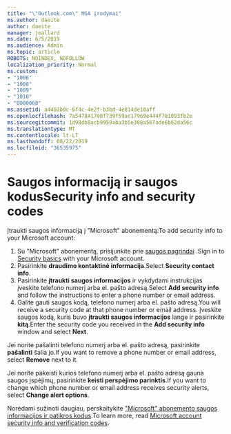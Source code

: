 ```yaml
---
title: "\"Outlook.com\" MSA įrodymai"
ms.author: daeite
author: daeite
manager: joallard
ms.date: 6/5/2019
ms.audience: Admin
ms.topic: article
ROBOTS: NOINDEX, NOFOLLOW
localization_priority: Normal
ms.custom:
- "1006"
- "1008"
- "1009"
- "1010"
- "8000060"
ms.assetid: a4403b0c-6f4c-4e2f-b3bd-4e814de10aff
ms.openlocfilehash: 7a547841700f739f59ac17969e444f781093fb2e
ms.sourcegitcommit: 1d98db8acb9959aba3b5e308a567ade6b62da56c
ms.translationtype: MT
ms.contentlocale: lt-LT
ms.lasthandoff: 08/22/2019
ms.locfileid: "36535975"
---
```

# <a name="security-info-and-security-codes"></a><span data-ttu-id="14076-102">Saugos informaciją ir saugos kodus</span><span class="sxs-lookup"><span data-stu-id="14076-102">Security info and security codes</span></span>

<span data-ttu-id="14076-103">Įtraukti saugos informaciją į "Microsoft" abonementą:</span><span class="sxs-lookup"><span data-stu-id="14076-103">To add security info to your Microsoft account:</span></span>

1. <span data-ttu-id="14076-104">Su "Microsoft" abonementą, prisijunkite prie [saugos pagrindai](https://account.microsoft.com/security) .</span><span class="sxs-lookup"><span data-stu-id="14076-104">Sign in to [Security basics](https://account.microsoft.com/security) with your Microsoft account.</span></span>
1. <span data-ttu-id="14076-105">Pasirinkite **draudimo kontaktinė informacija**.</span><span class="sxs-lookup"><span data-stu-id="14076-105">Select **Security contact info**.</span></span>
1. <span data-ttu-id="14076-106">Pasirinkite **įtraukti saugos informacijos** ir vykdydami instrukcijas įveskite telefono numerį arba el. pašto adresą.</span><span class="sxs-lookup"><span data-stu-id="14076-106">Select **Add security info** and follow the instructions to enter a phone number or email address.</span></span>
1. <span data-ttu-id="14076-107">Galite gauti saugos kodą, telefono numerį arba el. pašto adresą.</span><span class="sxs-lookup"><span data-stu-id="14076-107">You will receive a security code at that phone number or email address.</span></span> <span data-ttu-id="14076-108">Įveskite saugos kodą, kuris buvo **įtraukti saugos informacijos** lange ir pasirinkite **kitą**.</span><span class="sxs-lookup"><span data-stu-id="14076-108">Enter the security code you received in the **Add security info** window and select **Next**.</span></span>

<span data-ttu-id="14076-109">Jei norite pašalinti telefono numerį arba el. pašto adresą, pasirinkite **pašalinti** šalia jo.</span><span class="sxs-lookup"><span data-stu-id="14076-109">If you want to remove a phone number or email address, select **Remove** next to it.</span></span>

<span data-ttu-id="14076-110">Jei norite pakeisti kurios telefono numerį arba el. pašto adresą gauna saugos įspėjimų, pasirinkite **keisti perspėjimo parinktis**.</span><span class="sxs-lookup"><span data-stu-id="14076-110">If you want to change which phone number or email address receives security alerts, select **Change alert options**.</span></span>

<span data-ttu-id="14076-111">Norėdami sužinoti daugiau, perskaitykite ["Microsoft" abonemento saugos informacijos ir patikros kodus](https://support.microsoft.com/help/12428/).</span><span class="sxs-lookup"><span data-stu-id="14076-111">To learn more, read [Microsoft account security info and verification codes](https://support.microsoft.com/help/12428/).</span></span>